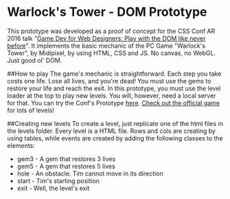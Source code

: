 # Warlock's Tower - DOM Prototype
This prototype was developed as a proof of concept for the CSS Conf AR 2016 talk "[Game Dev for Web Designers: Play with the DOM like never before](http://midipixel.com/palestras/domgamedev)".
It implements the basic mechanic of the PC Game "Warlock's Tower", by Midipixel, by using HTML, CSS and JS. No canvas, no WebGL. Just good ol' DOM.

##How to play
The game's mechanic is straightforward. Each step you take costs one life. Lose all lives, and you're dead! You must use the gems to restore your life and reach the exit.
In this prototype, you must use the level loader at the top to play new levels. You will, however, need a local server for that. You can try the Conf's Prototype [here](http://midipixel.com/wtdom/).
[Check out the official game](http://midipixel.com/warlockstower) for lots of levels!

##Creating new levels
To create a level, just replicate one of the html files in the levels folder. Every level is a HTML file. Rows and cols are creating by using tables, while events are created by adding the following classes to the <td> elements:
* gem3 - A gem that restores 3 lives
* gem5 - A gem that restores 5 lives
* hole - An obstacle. Tim cannot move in its direction
* start - Tim's starting position
* exit - Well, the level's exit


